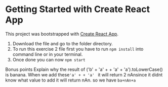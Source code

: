 # Getting Started with Create React App

This project was bootstrapped with [Create React App](https://github.com/facebook/create-react-app).

1. Download the file and go to the folder directory.
2. To run this exercise 2 file first you have to run `npm install` into command line or in your terminal.
3. Once done you can now `npm start`

Bonus points
Explain why the result of ('b' + 'a' + + 'a' + 'a').toLowerCase() is banana.
When we add these`'a' + + 'a' ` it will return 2 nAnsince it didnt know what value to add it will return nAn.
so we have `ba+nAn+a`
